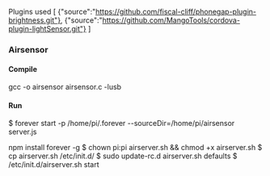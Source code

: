 Plugins used
[
  {"source":"https://github.com/fiscal-cliff/phonegap-plugin-brightness.git"},
  {"source":"https://github.com/MangoTools/cordova-plugin-lightSensor.git"}
]


### Airsensor
#### Compile
gcc -o airsensor airsensor.c -lusb

#### Run
$ forever start -p /home/pi/.forever --sourceDir=/home/pi/airsensor server.js


npm install forever -g
$ chown pi:pi airserver.sh && chmod +x airserver.sh
$ cp airserver.sh /etc/init.d/
$ sudo update-rc.d airserver.sh defaults
$ /etc/init.d/airserver.sh start
